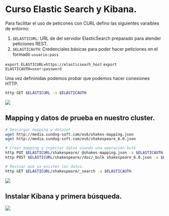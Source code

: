 # Curso Elastic Search y Kibana.

Para facilitar el uso de peticones con CURL defino las siguientes varaibles de entorno:

1. `$ELASTICURL`: URL de del servidor ElasticSearch preparado para atender peticiones REST.
2. `$ELASTICAUTH`: Credenciales básicas para poder hacer peticiones en el formado `usuario:pass`

``export ELASTICURL=https://elasticsearh_host``
``export ELASTICAUTH=user:password``

Una vez defininidas podemos probar que podemos hacer conexiones HTTP.


```sh
http GET $ELASTICURL -a $ELASTICAUTH
```

![](https://pix.toile-libre.org/upload/original/1534863877.png)


## Mapping y datos de prueba en nuestro cluster.

```sh
# Descargar mapping y dataset
wget http://media.sundog-soft.com/es6/shakes-mapping.json
wget http://media.sundog-soft.com/es6/shakespeare_6.0.json

# Crear mapping y inyectar datos usando una operación bulk
http PUT $ELASTICURL/shakespeare/ @shakes-mapping.json -a $ELASTICAUTH 
http POST $ELASTICURL/shakespeare//doc/_bulk shakespeare_6.0.json -a $ELASTICAUTH 

# Revisar que ya existen los datos.
http GET $ELASTICURL/shakespeare/_search -a $ELASTICAUTH
```

![](http://pix.toile-libre.org/upload/original/1534864392.png)


## Instalar Kibana y primera búsqueda.

![](http://pix.toile-libre.org/upload/original/1534865441.png)

